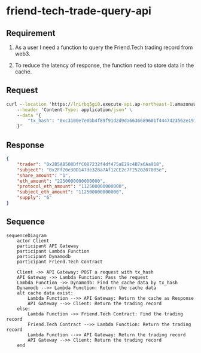 # friend-tech-trade-query-api

## Requirement

1. As a user I need a function to query the Friend.Tech trading record from web3.

2. To reduce the latency of response, the function need to store data in the cache. 

## Request
```cmd
curl --location 'https://lnirbq5gi0.execute-api.ap-northeast-1.amazonaws.com/query' \
    --header 'Content-Type: application/json' \
    --data '{
        "tx_hash": "0xc3100e7e0bb4f89f91d2d9da6636689601f4447423562e1910e8668a5b78a987"
    }'
```

## Response 
```json
{
    "trader": "0x2B5AB508DffC087232f4df475aE29c4B7a6Aa918",
    "subject": "0x2Ff20e30D147de328a7Af12CE2c7F2520207805e",
    "share_amount": "1",
    "eth_amount": "2250000000000000",
    "protocol_eth_amount": "112500000000000",
    "subject_eth_amount": "112500000000000",
    "supply": "6"
}
```

## Sequence

```mermaid
sequenceDiagram
    actor Client
    participant API Gateway
    participant Lambda Function
    participant Dynamodb
    participant Friend.Tech Contract
    
    Client ->> API Gateway: POST a request with tx_hash
    API Gateway ->> Lambda Function: Pass the request
    Lambda Function ->> Dynamodb: Find the cache data by tx_hash
    Dynamodb -->> Lambda Function: Return the cache data
    alt cache data exist:
        Lambda Function -->> API Gateway: Return the cache as Response
        API Gateway -->> Client: Return the trading record
    else:
        Lambda Function ->> Friend.Tech Contract: Find the trading record
        Friend.Tech Contract -->> Lambda Function: Return the trading record
        Lambda Function -->> API Gateway: Return the trading record
        API Gateway -->> Client: Return the trading record
    end
```